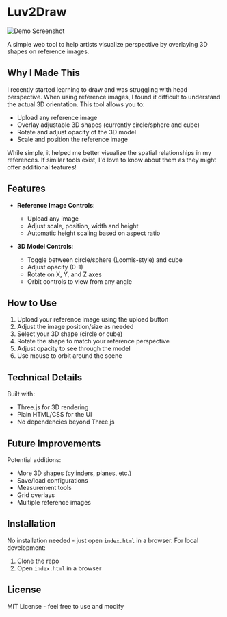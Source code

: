 # Luv2Draw

![Demo Screenshot](demo-screenshot.png) <!-- Add a screenshot later -->

A simple web tool to help artists visualize perspective by overlaying 3D shapes on reference images.

## Why I Made This

I recently started learning to draw and was struggling with head perspective. When using reference images, I found it difficult to understand the actual 3D orientation. This tool allows you to:

- Upload any reference image
- Overlay adjustable 3D shapes (currently circle/sphere and cube)
- Rotate and adjust opacity of the 3D model
- Scale and position the reference image

While simple, it helped me better visualize the spatial relationships in my references. If similar tools exist, I'd love to know about them as they might offer additional features!

## Features

- **Reference Image Controls**:
  - Upload any image
  - Adjust scale, position, width and height
  - Automatic height scaling based on aspect ratio

- **3D Model Controls**:
  - Toggle between circle/sphere (Loomis-style) and cube
  - Adjust opacity (0-1)
  - Rotate on X, Y, and Z axes
  - Orbit controls to view from any angle

## How to Use

1. Upload your reference image using the upload button
2. Adjust the image position/size as needed
3. Select your 3D shape (circle or cube)
4. Rotate the shape to match your reference perspective
5. Adjust opacity to see through the model
6. Use mouse to orbit around the scene

## Technical Details

Built with:
- Three.js for 3D rendering
- Plain HTML/CSS for the UI
- No dependencies beyond Three.js

## Future Improvements

Potential additions:
- More 3D shapes (cylinders, planes, etc.)
- Save/load configurations
- Measurement tools
- Grid overlays
- Multiple reference images

## Installation

No installation needed - just open `index.html` in a browser. For local development:
1. Clone the repo
2. Open `index.html` in a browser

## License

MIT License - feel free to use and modify
